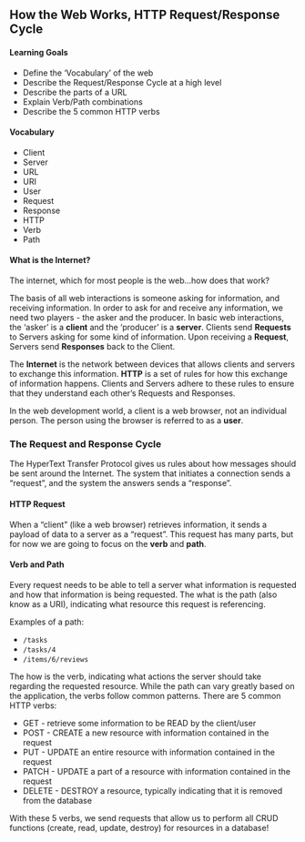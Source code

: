 ## How the Web Works, HTTP Request/Response Cycle

#### Learning Goals
- Define the ‘Vocabulary’ of the web
- Describe the Request/Response Cycle at a high level
- Describe the parts of a URL
- Explain Verb/Path combinations
- Describe the 5 common HTTP verbs

#### Vocabulary
- Client
- Server
- URL
- URI
- User
- Request
- Response
- HTTP
- Verb
- Path

#### What is the Internet?
The internet, which for most people is the web…how does that work?

The basis of all web interactions is someone asking for information, and receiving information. In order to ask for and receive any information, we need two players - the asker and the producer. In basic web interactions, the ‘asker’ is a **client** and the ‘producer’ is a **server**. Clients send **Requests** to Servers asking for some kind of information. Upon receiving a **Request**, Servers send **Responses** back to the Client.

The **Internet** is the network between devices that allows clients and servers to exchange this information. **HTTP** is a set of rules for how this exchange of information happens. Clients and Servers adhere to these rules to ensure that they understand each other’s Requests and Responses.

In the web development world, a client is a web browser, not an individual person. The person using the browser is referred to as a **user**.

### The Request and Response Cycle
The HyperText Transfer Protocol gives us rules about how messages should be sent around the Internet. The system that initiates a connection sends a “request”, and the system the answers sends a “response”.

#### HTTP Request
When a “client” (like a web browser) retrieves information, it sends a payload of data to a server as a “request”. This request has many parts, but for now we are going to focus on the **verb** and **path**.

#### Verb and Path
Every request needs to be able to tell a server what information is requested and how that information is being requested. The what is the path (also know as a URI), indicating what resource this request is referencing.

Examples of a path:
- `/tasks`
- `/tasks/4`
- `/items/6/reviews`

The how is the verb, indicating what actions the server should take regarding the requested resource. While the path can vary greatly based on the application, the verbs follow common patterns. There are 5 common HTTP verbs:
- GET - retrieve some information to be READ by the client/user
- POST - CREATE a new resource with information contained in the request
- PUT - UPDATE an entire resource with information contained in the request
- PATCH - UPDATE a part of a resource with information contained in the request
- DELETE - DESTROY a resource, typically indicating that it is removed from the database

With these 5 verbs, we send requests that allow us to perform all CRUD functions (create, read, update, destroy) for resources in a database!
